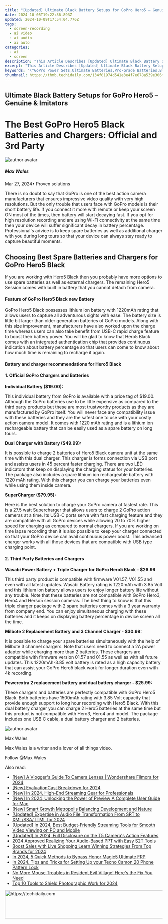 ```yaml
---
title: "[Updated] Ultimate Black Battery Setups for GoPro Hero5 – Genuine & Imitators for 2024"
date: 2024-10-05T19:22:36.893Z
updated: 2024-10-09T17:54:04.776Z
tags: 
  - screen-recording
  - ai video
  - ai audio
  - ai auto
categories: 
  - ai
  - screen
description: "This Article Describes [Updated] Ultimate Black Battery Setups for GoPro Hero5 – Genuine & Imitators for 2024"
excerpt: "This Article Describes [Updated] Ultimate Black Battery Setups for GoPro Hero5 – Genuine & Imitators for 2024"
keywords: "\"GoPro Power Sets,Ultimate Batteries,Pro-Grade Batteries,Black Power Packs,Hero5 Battery Setups,Genuine Batteries (GoPro),Imitator Batteries (GoPro)\""
thumbnail: https://thmb.techidaily.com/134f01974d541e3e4f7e678a539e306f85d908190cede197af26c62a5bdec50a.png
---
```


## Ultimate Black Battery Setups for GoPro Hero5 – Genuine & Imitators

# The Best GoPro Hero5 Black Batteries and Chargers: Official and 3rd Party

![author avatar](https://images.wondershare.com/filmora/article-images/max-wales-author.jpg)

##### Max Wales

 Mar 27, 2024• Proven solutions

 There is no doubt to say that GoPro is one of the best action camera manufacturers that ensures impressive video quality with very high resolutions. But the only trouble that users face with GoPro models is their short battery life. If you connect it more with remote or keep your screen ON most of the times, then battery will start decaying fast. If you opt for high resolution recording and are using Wi-Fi connectivity at the same time then your device will suffer significant decay in battery percentage. Professional's advice is to keep spare batteries as well as additional charger with you during long tours so that your device can always stay ready to capture beautiful moments.

## Choosing Best Spare Batteries and Chargers for GoPro Hero5 Black

 If you are working with Hero5 Black then you probably have more options to use spare batteries as well as external chargers. The remaining Hero5 Session comes with built in battery that you cannot detach from camera.

#### Feature of GoPro Hero5 Black new Battery

 GoPro Hero5 Black possesses lithium ion battery with 1220mAh rating that allows users to capture all adventurous sights with ease. The battery size is little bit larger than older generation batteries of GoPro models. Along with this size improvement, manufacturers have also worked upon the charge time whereas users can also take benefit from USB-C rapid charge feature to boost their battery power. You will be glad to know that Hero5 Black comes with an integrated authentication chip that provides continuous indication about battery percentage so that users can come to know about how much time is remaining to recharge it again.

#### Battery and charger recommendations for Hero5 Black

#### 1\.  Official GoPro Chargers and Batteries

 **Individual Battery ($19.00):**

 This individual battery from GoPro is available with a price tag of $19.00\. Although the GoPro batteries use to be little expensive as compared to the third party products but these are most trustworthy products as they are manufactured by GoPro itself. You will never face any compatibility issue with these batteries and they are the safest one to use with your costly action camera model. It comes with 1220 mAh rating and is a lithium ion rechargeable battery that can be easily used as a spare battery on long tours.

 **Dual Charger with Battery ($49.99):**

 It is possible to charge 2 batteries of Hero5 Black camera unit at the same time with this dual charger. This charger is forms connection via USB port and assists users in 45 percent faster charging. There are two LED indicators that keep on displaying the charging status for your batteries. The package also includes a spare lithium ion rechargeable battery with 1220 mAh rating. With this charger you can charge your batteries even while using them inside camera.

 **SuperCharger ($79.95):**

 Here is the best solution to charge your GoPro camera at fastest rate. This is a 27.5 watt Supercharger that allows users to charge 2 GoPro action cameras at a time. Its USB-C ports serve with fast charging feature and they are compatible with all GoPro devices while allowing 20 to 70% higher speed for charging as compared to normal chargers. If you are working on time lapse recording then it is also possible to keep your charger connected so that your GoPro device can avail continuous power boost. This advanced charger works with all those devices that are compatible with USB type charging point.

#### 2\.  Third Party Batteries and Chargers

 **Wasabi Power Battery + Triple Charger for GoPro Hero5 Black – $26.99**

 This third party product is compatible with firmware V01.57, V01.55 and even with all latest updates. Wasabi Battery rating is 1220mAh with 3.85 Volt and this lithium ion battery allows users to enjoy longer battery life without any trouble. Note that these batteries are not compatible with GoPro Hero3, Hero4 and Herso5 session cameras. The best thing to know is that this triple charger package with 2 spare batteries comes with a 3 year warranty from company end. You can enjoy simultaneous charging with these batteries and it keeps on displaying battery percentage in device screen all the time.

 **Milbote 2 Replacement Battery and 3 Channel Charger - $30.99:**

 It is possible to charge your spare batteries simultaneously with the help of Milbote 3 channel chargers. Note that users need to connect a 2A power adapter while charging more than 2 batteries. These chargers are compatible with firmware version 01.57 and 01.55 as well as with all future updates. This 1220mAh-3.85 volt battery is rated as a high capacity battery that can assist your GoPro Hero5 black work for longer duration even with 4k recording.

 **Powerextra 2 replacement battery and dual battery charger - $25.99:**

 These chargers and batteries are perfectly compatible with GoPro Hero5 Black. Both batteries have 1500mAh rating with 3.85 Volt capacity that provide enough support to long hour recording with Hero5 Black. With this dual battery charger you can charge 2 Hero5 batteries at the same time but this product is not compatible with Hero3, Hero4 and model. The package includes one USB C cable, a dual battery charger and 2 batteries.

![author avatar](https://images.wondershare.com/filmora/article-images/max-wales-author.jpg)

Max Wales

Max Wales is a writer and a lover of all things video.

Follow @Max Wales


<ins class="adsbygoogle"
     style="display:block"
     data-ad-format="autorelaxed"
     data-ad-client="ca-pub-7571918770474297"
     data-ad-slot="1223367746"></ins>



<ins class="adsbygoogle"
     style="display:block"
     data-ad-client="ca-pub-7571918770474297"
     data-ad-slot="8358498916"
     data-ad-format="auto"
     data-full-width-responsive="true"></ins>


<span class="atpl-alsoreadstyle">Also read:</span>
<div><ul>
<li><a href="https://facebook-video-share.techidaily.com/new-a-vloggers-guide-to-camera-lenses-wondershare-filmora-for-2024/"><u>[New] A Vlogger's Guide To Camera Lenses | Wondershare Filmora for 2024</u></a></li>
<li><a href="https://screen-mirroring-recording.techidaily.com/new-evaluationcast-breakdown-for-2024/"><u>[New] EvaluationCast Breakdown for 2024</u></a></li>
<li><a href="https://fox-http.techidaily.com/new-in-2024-high-end-streaming-gear-for-professionals/"><u>[New] In 2024, High-End Streaming Gear for Professionals</u></a></li>
<li><a href="https://fox-http.techidaily.com/new-in-2024-unlocking-the-power-of-preview-a-complete-user-guide-for-mac/"><u>[New] In 2024, Unlocking the Power of Preview A Complete User Guide for Mac</u></a></li>
<li><a href="https://youtube-stream.techidaily.com/new-smart-growth-metropolis-balancing-development-and-nature/"><u>[New] Smart Growth Metropolis Balancing Development and Nature</u></a></li>
<li><a href="https://fox-http.techidaily.com/updated-expertise-in-audio-file-transformation-from-srt-to-xmlssattml-for-2024/"><u>[Updated] Expertise in Audio File Transformation From SRT to XML/SSA/TTML for 2024</u></a></li>
<li><a href="https://fox-http.techidaily.com/updated-in-2024-best-budget-friendly-streaming-tools-for-smooth-video-viewing-on-pc-and-mobile/"><u>[Updated] In 2024, Best Budget-Friendly Streaming Tools for Smooth Video Viewing on PC and Mobile</u></a></li>
<li><a href="https://fox-http.techidaily.com/updated-in-2024-full-disclosure-on-the-t5-cameras-action-features/"><u>[Updated] In 2024, Full Disclosure on the T5 Camera's Action Features</u></a></li>
<li><a href="https://extra-support.techidaily.com/2024-approved-realizing-your-audio-based-ppt-with-easy-s2t-tools/"><u>2024 Approved Realizing Your Audio-Based PPT with Easy S2T Tools</u></a></li>
<li><a href="https://ai-live-streaming.techidaily.com/boost-sales-with-live-shopping-learn-winning-strategies-from-top-brands-for-2024/"><u>Boost Sales with Live Shopping Learn Winning Strategies From Top Brands for 2024</u></a></li>
<li><a href="https://bypass-frp.techidaily.com/in-2024-5-quick-methods-to-bypass-honor-magic5-ultimate-frp-by-drfone-android/"><u>In 2024, 5 Quick Methods to Bypass Honor Magic5 Ultimate FRP</u></a></li>
<li><a href="https://unlock-android.techidaily.com/in-2024-tips-and-tricks-for-setting-up-your-tecno-camon-20-phone-pattern-lock-by-drfone-android/"><u>In 2024, Tips and Tricks for Setting Up your Tecno Camon 20 Phone Pattern Lock</u></a></li>
<li><a href="https://win-blog.techidaily.com/1723009808735-no-more-mouse-troubles-in-resident-evil-village-heres-the-fix-you-need/"><u>No More Mouse Troubles in Resident Evil Village! Here's the Fix You Need</u></a></li>
<li><a href="https://fox-http.techidaily.com/top-10-tools-to-shield-photographic-work-for-2024/"><u>Top 10 Tools to Shield Photographic Work for 2024</u></a></li>
</ul></div>

<!-- affiliate ads begin -->
<a href="https://imp.i357552.net/c/5597632/1013424/11832" target="_top" id="1013424">
  <img src="//a.impactradius-go.com/display-ad/11832-1013424" border="0" alt="https://techidaily.com" width="728" height="90"/>
</a>
<img height="0" width="0" src="https://imp.i357552.net/i/5597632/1013424/11832" style="position:absolute;visibility:hidden;" border="0" />
<!-- affiliate ads end -->

